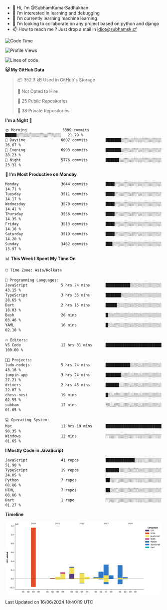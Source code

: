 - 👋 Hi, I’m @SubhamKumarSadhukhan
- 👀 I’m interested in learning and debugging
- 🌱 I’m currently learning machine learning
- 💞️ I’m looking to collaborate on any project based on python and django
- 📫 How to reach me ?
      Just drop a mail in idiot@subhamsk.cf

<!---
SubhamKumarSadhukhan/SubhamKumarSadhukhan is a ✨ special ✨ repository because its `README.md` (this file) appears on your GitHub profile.
You can click the Preview link to take a look at your changes.
--->


<!--START_SECTION:waka-->
![Code Time](http://img.shields.io/badge/Code%20Time-2%2C236%20hrs%2058%20mins-blue)

![Profile Views](http://img.shields.io/badge/Profile%20Views-3-blue)

![Lines of code](https://img.shields.io/badge/From%20Hello%20World%20I%27ve%20Written-2.7%20million%20lines%20of%20code-blue)

**🐱 My GitHub Data** 

> 📦 352.3 kB Used in GitHub's Storage 
 > 
> 🚫 Not Opted to Hire
 > 
> 📜 25 Public Repositories 
 > 
> 🔑 38 Private Repositories 
 > 
**I'm a Night 🦉** 

```text
🌞 Morning                5399 commits        █████░░░░░░░░░░░░░░░░░░░░   21.79 % 
🌆 Daytime                6607 commits        ███████░░░░░░░░░░░░░░░░░░   26.67 % 
🌃 Evening                6993 commits        ███████░░░░░░░░░░░░░░░░░░   28.23 % 
🌙 Night                  5776 commits        ██████░░░░░░░░░░░░░░░░░░░   23.31 % 
```
📅 **I'm Most Productive on Monday** 

```text
Monday                   3644 commits        ████░░░░░░░░░░░░░░░░░░░░░   14.71 % 
Tuesday                  3511 commits        ████░░░░░░░░░░░░░░░░░░░░░   14.17 % 
Wednesday                3570 commits        ████░░░░░░░░░░░░░░░░░░░░░   14.41 % 
Thursday                 3556 commits        ████░░░░░░░░░░░░░░░░░░░░░   14.35 % 
Friday                   3513 commits        ████░░░░░░░░░░░░░░░░░░░░░   14.18 % 
Saturday                 3519 commits        ████░░░░░░░░░░░░░░░░░░░░░   14.20 % 
Sunday                   3462 commits        ███░░░░░░░░░░░░░░░░░░░░░░   13.97 % 
```


📊 **This Week I Spent My Time On** 

```text
🕑︎ Time Zone: Asia/Kolkata

💬 Programming Languages: 
JavaScript               5 hrs 24 mins       ███████████░░░░░░░░░░░░░░   43.15 % 
TypeScript               3 hrs 35 mins       ███████░░░░░░░░░░░░░░░░░░   28.65 % 
Dart                     2 hrs 15 mins       █████░░░░░░░░░░░░░░░░░░░░   18.03 % 
Bash                     26 mins             █░░░░░░░░░░░░░░░░░░░░░░░░   03.46 % 
YAML                     16 mins             █░░░░░░░░░░░░░░░░░░░░░░░░   02.18 % 

🔥 Editors: 
VS Code                  12 hrs 31 mins      █████████████████████████   100.00 % 

🐱‍💻 Projects: 
ludo-nodejs              5 hrs 24 mins       ███████████░░░░░░░░░░░░░░   43.16 % 
jumpin-app               3 hrs 24 mins       ███████░░░░░░░░░░░░░░░░░░   27.21 % 
drivers                  2 hrs 45 mins       ██████░░░░░░░░░░░░░░░░░░░   22.07 % 
chess-nest               19 mins             █░░░░░░░░░░░░░░░░░░░░░░░░   02.55 % 
subham                   12 mins             ░░░░░░░░░░░░░░░░░░░░░░░░░   01.65 % 

💻 Operating System: 
Mac                      12 hrs 19 mins      █████████████████████████   98.35 % 
Windows                  12 mins             ░░░░░░░░░░░░░░░░░░░░░░░░░   01.65 % 
```

**I Mostly Code in JavaScript** 

```text
JavaScript               41 repos            █████████████░░░░░░░░░░░░   51.90 % 
TypeScript               19 repos            ██████░░░░░░░░░░░░░░░░░░░   24.05 % 
Python                   7 repos             ██░░░░░░░░░░░░░░░░░░░░░░░   08.86 % 
HTML                     7 repos             ██░░░░░░░░░░░░░░░░░░░░░░░   08.86 % 
Dart                     1 repo              ░░░░░░░░░░░░░░░░░░░░░░░░░   01.27 % 
```



**Timeline**

![Lines of Code chart](https://raw.githubusercontent.com/SubhamKumarSadhukhan/SubhamKumarSadhukhan/main/assets/bar_graph.png)


 Last Updated on 16/06/2024 18:40:19 UTC
<!--END_SECTION:waka-->

